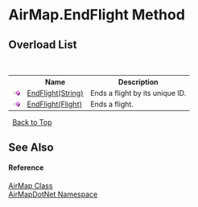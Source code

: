 # AirMap.EndFlight Method 
 


## Overload List
&nbsp;<table><tr><th></th><th>Name</th><th>Description</th></tr><tr><td>![Public method](media/pubmethod.gif "Public method")</td><td><a href="M_AirMapDotNet_AirMap_EndFlight_1">EndFlight(String)</a></td><td>
Ends a flight by its unique ID.</td></tr><tr><td>![Public method](media/pubmethod.gif "Public method")</td><td><a href="M_AirMapDotNet_AirMap_EndFlight">EndFlight(Flight)</a></td><td>
Ends a flight.</td></tr></table>&nbsp;
<a href="#airmap.endflight-method">Back to Top</a>

## See Also


#### Reference
<a href="T_AirMapDotNet_AirMap">AirMap Class</a><br /><a href="N_AirMapDotNet">AirMapDotNet Namespace</a><br />